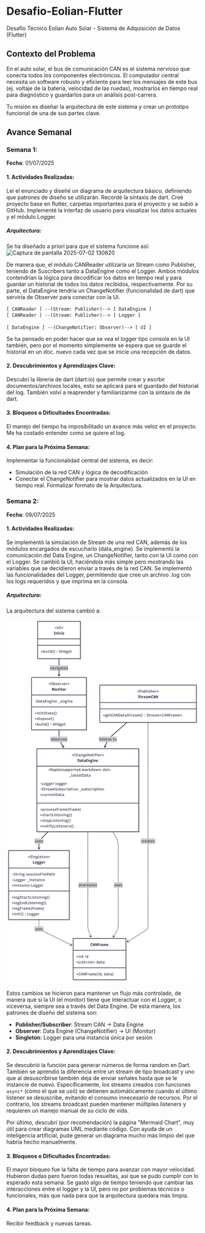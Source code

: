 # Desafio-Eolian-Flutter
Desafío Técnico Eolian Auto Solar  - Sistema de Adquisición de Datos (Flutter)

## Contexto del Problema
En el auto solar, el bus de comunicación CAN es el sistema nervioso que conecta todos los componentes electrónicos. El computador central necesita un software robusto y eficiente para leer los mensajes de este bus (ej. voltaje de la batería, velocidad de las ruedas), mostrarlos en tiempo real para diagnóstico y guardarlos para un análisis post-carrera.
 
Tu misión es diseñar la arquitectura de este sistema y crear un prototipo funcional de una de sus partes clave.

## Avance Semanal

### Semana 1:
**Fecha**: 01/07/2025

#### 1. Actividades Realizadas:
Leí el enunciado y diseñé un diagrama de arquitectura básico, definiendo que patrones de diseño se utilizarán. Recordé la sintaxis de dart. Creé proyecto base en flutter, carpetas importantes para el proyecto y se subió a GitHub. Implementé la interfaz de usuario para visualizar los datos actuales y el módulo Logger.

##### Arquitectura: 
Se ha diseñado a priori para que el sistema funcione así:
![Captura de pantalla 2025-07-02 130820](https://github.com/user-attachments/assets/ee92e1d6-5312-4201-b5a9-9e2a854b75f6)

De manera que, el módulo CANReader utilizaría un Stream como Publisher, teniendo de Suscribers tanto a DataEngine como el Logger. Ambos módulos contendrían la lógica para decodificar los datos en tiempo real y para guardar un historial de todos los datos recibidos, respectivamente. Por su parte, el DataEngine tendría un ChangeNotifier (funcionalidad de dart) que serviría de Observer para conectar con la UI.

```
[ CANReader ] --(Stream: Publisher)--> [ DataEngine ]
[ CANReader ] --(Stream: Publisher)--> [ Logger ]

[ DataEngine ] --(ChangeNotifier: Observer)--> [ UI ]
```
Se ha pensado en poder hacer que se vea el logger tipo consola en la UI también, pero por el momento simplemente se espera que se guarde el historial en un doc. nuevo cada vez que se inicie una recepción de datos.

#### 2. Descubrimientos y Aprendizajes Clave:
Descubrí la libreria de dart (dart:io) que permite crear y escrbir documentos/archivos locales, esto se aplicará para el guardado del historial del log. También volví a reaprender y  familiarizarme con la sintaxis de de dart.

#### 3. Bloqueos o Dificultades Encontradas:
El manejo del tiempo ha imposibilitado un avance más veloz en el proyecto. Me ha costado entender como se quiere el log. 

#### 4. Plan para la Próxima Semana:
Implementar la funcionalidad central del sistema, es decir:
- Simulación de la red CAN y lógica de decodificación
- Conectar el ChangeNotifier para mostrar datos actualizados en la UI en tiempo real.
Formalizar formato de la Arquitectura.

### Semana 2:
**Fecha**: 09/07/2025

#### 1. Actividades Realizadas:

Se implementó la simulación de Stream de una red CAN, además de los módulos encargados de escucharlo (data_engine). Se implementó la comunicación del Data Engine, un ChangeNotifier, tanto con la UI como con el Logger. Se cambió la UI, haciéndola más simple pero mostrando las variables que se decidieron enviar a través de la red CAN. Se implementó las funcionalidades del Logger, permitiendo que cree un archivo .log con los logs requeridos y que imprima en la consola.

##### Arquitectura: 
La arquitectura del sistema cambió a: 

![Diagrama de Arquitectura](Docs/images/UML.png)

Estos cambios se hicieron para mantener un flujo más controlado, de manera que si la UI (el monitor) tiene que interactuar con el Logger, o viceversa, siempre sea a través del Data Engine. De esta manera, los patrones de diseño del sistema son:

- **Publisher/Subscriber**: Stream CAN → Data Engine
- **Observer**: Data Engine (ChangeNotifier) → UI (Monitor)  
- **Singleton**: Logger para una instancia única por sesión



#### 2. Descubrimientos y Aprendizajes Clave:
Se descubrió la función para generar números de forma random en Dart. También se aprendió la diferencia entre un stream de tipo broadcast y uno que al desuscribirse también deja de enviar señales hasta que se le instancie de nuevo. Específicamente, los streams creados con funciones `async*` (como el que se usó) se detienen automáticamente cuando el último listener se desuscribe, evitando el consumo innecesario de recursos. Por el contrario, los streams broadcast pueden mantener múltiples listeners y requieren un manejo manual de su ciclo de vida.

Por último, descubrí (por recomendación) la página "Mermaid Chart", muy útil para crear diagramas UML mediante código. Con ayuda de un inteligencia artificial, pude generar un diagrama mucho más limpio del que habría hecho manualmente.

#### 3. Bloqueos o Dificultades Encontradas:
El mayor bloqueo fue la falta de tiempo para avanzar con mayor velocidad. Hubieron dudas pero fueron todas resueltas, así que se pudo cumplir con lo esperado esta semana. Se gastó algo de tiempo teniendo que cambiar las interacciones entre el logger y la UI, pero no por problemas técnicos o funcionales, más que nada para que la arquitectura quedara más limpia.


#### 4. Plan para la Próxima Semana:
Recibir feedback y nuevas tareas.

